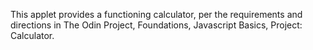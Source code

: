 This applet provides a functioning calculator, per the requirements and directions in The Odin Project, Foundations, Javascript Basics, Project: Calculator.